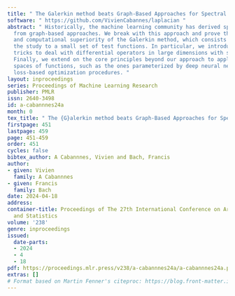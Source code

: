 ```yaml
---
title: " The Galerkin method beats Graph-Based Approaches for Spectral Algorithms "
software: " https://github.com/VivienCabannes/laplacian "
abstract: " Historically, the machine learning community has derived spectral decompositions
  from graph-based approaches. We break with this approach and prove the statistical
  and computational superiority of the Galerkin method, which consists in restricting
  the study to a small set of test functions. In particular, we introduce implementation
  tricks to deal with differential operators in large dimensions with structured kernels.
  Finally, we extend on the core principles beyond our approach to apply them to non-linear
  spaces of functions, such as the ones parameterized by deep neural networks, through
  loss-based optimization procedures. "
layout: inproceedings
series: Proceedings of Machine Learning Research
publisher: PMLR
issn: 2640-3498
id: a-cabannnes24a
month: 0
tex_title: " The {G}alerkin method beats Graph-Based Approaches for Spectral Algorithms "
firstpage: 451
lastpage: 459
page: 451-459
order: 451
cycles: false
bibtex_author: A Cabannnes, Vivien and Bach, Francis
author:
- given: Vivien
  family: A Cabannnes
- given: Francis
  family: Bach
date: 2024-04-18
address:
container-title: Proceedings of The 27th International Conference on Artificial Intelligence
  and Statistics
volume: '238'
genre: inproceedings
issued:
  date-parts:
  - 2024
  - 4
  - 18
pdf: https://proceedings.mlr.press/v238/a-cabannnes24a/a-cabannnes24a.pdf
extras: []
# Format based on Martin Fenner's citeproc: https://blog.front-matter.io/posts/citeproc-yaml-for-bibliographies/
---
```

